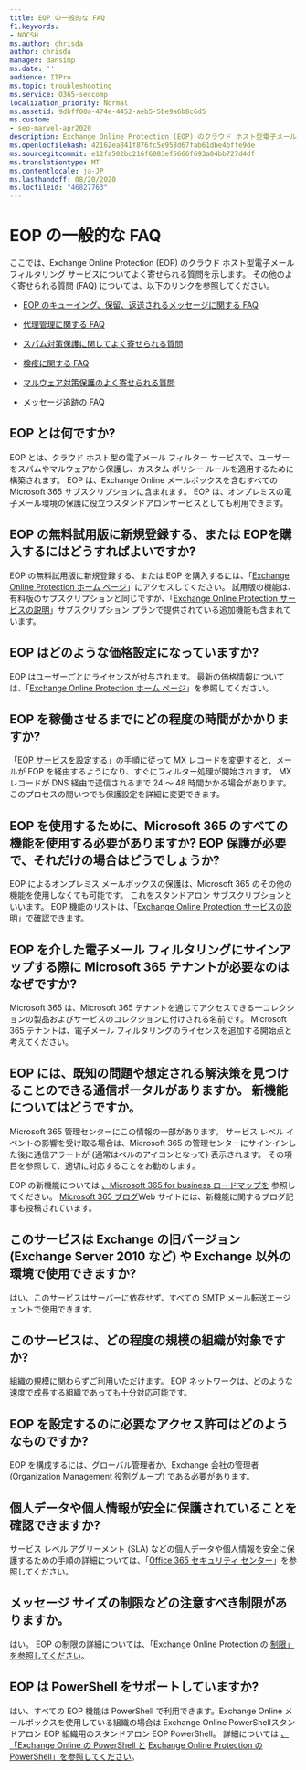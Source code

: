 ```yaml
---
title: EOP の一般的な FAQ
f1.keywords:
- NOCSH
ms.author: chrisda
author: chrisda
manager: dansimp
ms.date: ''
audience: ITPro
ms.topic: troubleshooting
ms.service: O365-seccomp
localization_priority: Normal
ms.assetid: 9dbff00a-474e-4452-aeb5-5be9a6b8c6d5
ms.custom:
- seo-marvel-apr2020
description: Exchange Online Protection (EOP) のクラウド ホスト型電子メール フィルタリング サービスに関してよく寄せられる質問に対する回答を示します。
ms.openlocfilehash: 42162ea841f876fc5e958d67fab61dbe4bffe9de
ms.sourcegitcommit: e12fa502bc216f6083ef5666f693a04bb727d4df
ms.translationtype: MT
ms.contentlocale: ja-JP
ms.lasthandoff: 08/20/2020
ms.locfileid: "46827763"
---
```

# <a name="eop-general-faq"></a>EOP の一般的な FAQ

ここでは、Exchange Online Protection (EOP) のクラウド ホスト型電子メール フィルタリング サービスについてよく寄せられる質問を示します。 その他のよく寄せられる質問 (FAQ) については、以下のリンクを参照してください。

- [EOP のキューイング、保留、返送されるメッセージに関する FAQ](eop-queued-deferred-and-bounced-messages-faq.md)

- [代理管理に関する FAQ](delegated-administration-faq.md)

- [スパム対策保護に関してよく寄せられる質問](anti-spam-protection-faq.md)

- [検疫に関する FAQ](quarantine-faq.md)

- [マルウェア対策保護のよく寄せられる質問](anti-malware-protection-faq-eop.md)

- [メッセージ追跡の FAQ](https://docs.microsoft.com/exchange/monitoring/trace-an-email-message/message-trace-faq)

## <a name="what-is-eop"></a>EOP とは何ですか?

EOP とは、クラウド ホスト型の電子メール フィルター サービスで、ユーザーをスパムやマルウェアから保護し、カスタム ポリシー ルールを適用するために構築されます。 EOP は、Exchange Online メールボックスを含むすべての Microsoft 365 サブスクリプションに含まれます。 EOP は、オンプレミスの電子メール環境の保護に役立つスタンドアロンサービスとしても利用できます。

## <a name="how-do-i-sign-up-for-an-eop-trial-or-purchase-eop"></a>EOP の無料試用版に新規登録する、または EOPを購入するにはどうすればよいですか?

EOP の無料試用版に新規登録する、または EOP を購入するには、「[Exchange Online Protection ホーム ページ](https://products.office.com/exchange/exchange-email-security-spam-protection)」にアクセスしてください。 試用版の機能は、有料版のサブスクリプションと同じですが、「[Exchange Online Protection サービスの説明](https://products.office.com/exchange/microsoft-exchange-server-licensing-licensing-overview)」サブスクリプション プランで提供されている追加機能も含まれています。

## <a name="how-is-eop-priced"></a>EOP はどのような価格設定になっていますか?

EOP はユーザーごとにライセンスが付与されます。 最新の価格情報については、「[Exchange Online Protection ホーム ページ](https://products.office.com/exchange/exchange-email-security-spam-protection)」を参照してください。

## <a name="how-long-does-it-take-to-put-eop-into-production"></a>EOP を稼働させるまでにどの程度の時間がかかりますか?

「[EOP サービスを設定する](set-up-your-eop-service.md)」の手順に従って MX レコードを変更すると、メールが EOP を経由するようになり、すぐにフィルター処理が開始されます。 MX レコードが DNS 経由で送信されるまで 24 ～ 48 時間かかる場合があります。 このプロセスの間いつでも保護設定を詳細に変更できます。

## <a name="do-i-have-to-use-all-features-of-microsoft-365-to-use-eop-what-if-i-just-want-eop-protection-and-thats-all"></a>EOP を使用するために、Microsoft 365 のすべての機能を使用する必要がありますか? EOP 保護が必要で、それだけの場合はどうでしょうか?

EOP によるオンプレミス メールボックスの保護は、Microsoft 365 のその他の機能を使用しなくても可能です。 これをスタンドアロン サブスクリプションといいます。 EOP 機能のリストは、「[Exchange Online Protection サービスの説明](https://docs.microsoft.com/office365/servicedescriptions/exchange-online-protection-service-description/exchange-online-protection-service-description)」で確認できます。

## <a name="why-do-i-need-a-microsoft-365-tenant-when-signing-up-for-email-filtering-through-eop"></a>EOP を介した電子メール フィルタリングにサインアップする際に Microsoft 365 テナントが必要なのはなぜですか?

Microsoft 365 は、Microsoft 365 テナントを通じてアクセスできる一コレクションの製品およびサービスのコレクションに付けされる名前です。 Microsoft 365 テナントは、電子メール フィルタリングのライセンスを追加する開始点と考えてください。

## <a name="does-eop-have-a-communication-portal-where-i-can-find-out-about-known-issues-and-expected-resolutions-what-about-new-features"></a>EOP には、既知の問題や想定される解決策を見つけることのできる通信ポータルがありますか。 新機能についてはどうですか。

Microsoft 365 管理センターにこの情報の一部があります。 サービス レベル イベントの影響を受け取る場合は、Microsoft 365 の管理センターにサインインした後に通信アラートが (通常はベルのアイコンとなって) 表示されます。 その項目を参照して、適切に対応することをお勧めします。

EOP の新機能については [、Microsoft 365 for business ロードマップを](https://www.microsoft.com/microsoft-365/roadmap?filters=O365) 参照してください。 [Microsoft 365 ブログ](https://www.microsoft.com/microsoft-365/blog/)Web サイトには、新機能に関するブログ記事も投稿されています。

## <a name="does-the-service-work-with-legacy-exchange-versions-such-as-exchange-server-2010-and-non-exchange-environments"></a>このサービスは Exchange の旧バージョン (Exchange Server 2010 など) や Exchange 以外の環境で使用できますか?

はい、このサービスはサーバーに依存せず、すべての SMTP メール転送エージェントで使用できます。

## <a name="what-size-organization-can-use-the-service"></a>このサービスは、どの程度の規模の組織が対象ですか?

組織の規模に関わらずご利用いただけます。 EOP ネットワークは、どのような速度で成長する組織であっても十分対応可能です。

## <a name="what-permissions-do-i-need-to-set-up-eop"></a>EOP を設定するのに必要なアクセス許可はどのようなものですか?

EOP を構成するには、グローバル管理者か、Exchange 会社の管理者 (Organization Management 役割グループ) である必要があります。

## <a name="how-do-i-know-my-data-and-private-information-are-safe"></a>個人データや個人情報が安全に保護されていることを確認できますか?

サービス レベル アグリーメント (SLA) などの個人データや個人情報を安全に保護するための手順の詳細については、「[Office 365 セキュリティ センター](https://www.microsoft.com/trust-center)」を参照してください。

## <a name="are-there-any-limits-i-should-be-aware-of-such-as-message-size-limitations"></a>メッセージ サイズの制限などの注意すべき制限がありますか。

はい。 EOP の制限の詳細については、「Exchange Online Protection の [制限」を参照してください](https://docs.microsoft.com/office365/servicedescriptions/exchange-online-protection-service-description/exchange-online-protection-limits)。

## <a name="does-eop-support-powershell"></a>EOP は PowerShell をサポートしていますか?

はい、すべての EOP 機能は PowerShell で利用できます。Exchange Online メールボックスを使用している組織の場合は Exchange Online PowerShellスタンドアロン EOP 組織用のスタンドアロン EOP PowerShell。 詳細については [、「Exchange Online の PowerShell と](https://docs.microsoft.com/powershell/exchange/exchange-online-powershell) [Exchange Online Protection の PowerShell」を参照してください](https://docs.microsoft.com/powershell/exchange/exchange-online-protection-powershell)。
